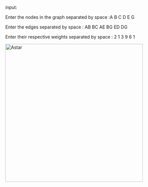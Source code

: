 input:

Enter the nodes in the graph separated by space :A B C D E G

Enter the edges separated by space : AB BC AE BG ED DG

Enter their respective weights separated by space : 2 1 3 9 6 1

<img width="434" alt="Astar" src="https://github.com/Hmaske88/CodeChef/assets/89325376/2e3089f5-1540-45a3-a6c3-3cc8a42ef197">
